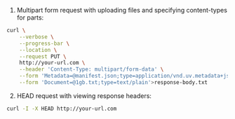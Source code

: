 1. Multipart form request with uploading files and specifying content-types for parts:
```bash
curl \
    --verbose \
    --progress-bar \
    --location \
    --request PUT \
    http://your-url.com \
    --header 'Content-Type: multipart/form-data' \
    --form 'Metadata=@manifest.json;type=application/vnd.uv.metadata+json' \
    --form 'Document=@1gb.txt;type=text/plain'>response-body.txt
```

2. HEAD request with viewing response headers:
```bash
curl -I -X HEAD http://your-url.com
```
